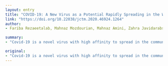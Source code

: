 ```yaml
---
layout: entry
title: "COVID-19: A New Virus as a Potential Rapidly Spreading in the Worldwide"
link: "https://doi.org/10.22038/jctm.2020.46924.1264"
author:
- Fariba Rezaeetalab, Mahnaz Mozdourian, Mahnaz Amini, Zahra Javidarabshahi, Farzaneh Akbari

summary:
- "Covid-19 is a novel virus with high affinity to spread in the community. It was first identified in Wuhan, China in December 2019. The symptoms are non-specific, so fever, cough, dyspnea, are prominent features. Respiratory failure and mortality have also been reported. Most common lung CT scan findings are bilateral ground glass opacities. Covid19 is the most common virus with a high affinity for spreading."

original:
- "Covid-19 is a novel virus with high affinity to spread in the community. In December 2019, it was first identified in Wuhan, China. The symptoms are non-specific, so fever, cough, dyspnea, are prominent features. Respiratory failure and mortality have also been reported. The most common lung CT scan findings are bilateral ground glass opacities."
---
```


